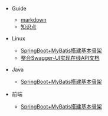   * Guide
    * [markdown](guide/guide-01.md)
    * [知识点](foreword/foreword_02.md)
  * Linux
    * [SpringBoot+MyBatis搭建基本骨架](java/java_01.md)
    * [整合Swagger-UI实现在线API文档](java/java_02.md)

  * Java
    * [SpringBoot+MyBatis搭建基本骨架](java/java_01.md)
  * 前端
    * [SpringBoot+MyBatis搭建基本骨架](java/java_01.md)